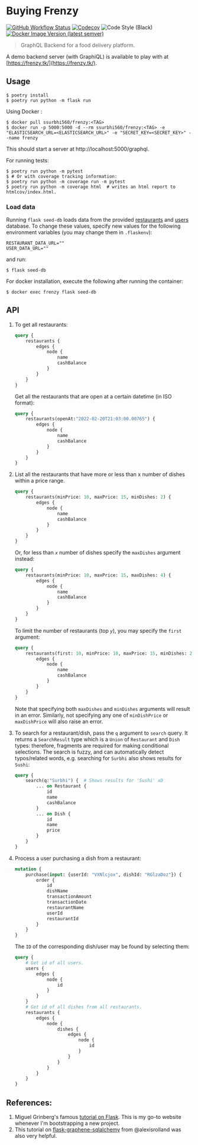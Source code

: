 # Buying Frenzy

[![GitHub Workflow Status](https://img.shields.io/github/workflow/status/ssurbhi560/buying-frenzy/Buying%20Frenzy%20CI?logo=github&style=for-the-badge)](https://github.com/ssurbhi560/buying-frenzy/actions/workflows/CI.yml)
[![Codecov](https://img.shields.io/codecov/c/github/ssurbhi560/buying-frenzy?logo=codecov&style=for-the-badge&token=7XI27PTPR1)](https://codecov.io/gh/ssurbhi560/buying-frenzy)
![Code Style (Black)](https://img.shields.io/badge/code%20style-black-000000.svg?style=for-the-badge)
[![Docker Image Version (latest semver)](https://img.shields.io/docker/v/ssurbhi560/frenzy?logo=docker&sort=semver&style=for-the-badge)](https://hub.docker.com/r/ssurbhi560/frenzy)

> GraphQL Backend for a food delivery platform.

A demo backend server (with GraphiQL) is available to play with at [https://frenzy.tk/](https://frenzy.tk/).

## Usage
```shell
$ poetry install
$ poetry run python -m flask run
```

Using Docker :

```shell
$ docker pull ssurbhi560/frenzy:<TAG>
$ docker run -p 5000:5000 -d --rm ssurbhi560/frenzy:<TAG> -e "ELASTICSEARCH_URL=<ELASTICSEARCH_URL>" -e "SECRET_KEY=<SECRET_KEY>" --name frenzy
```

This should start a server at http://localhost:5000/graphql.

For running tests:

```shell
$ poetry run python -m pytest
$ # Or with coverage tracking information:
$ poetry run python -m coverage run -m pytest
$ poetry run python -m coverage html  # writes an html report to htmlcov/index.html.
```

### Load data

Running `flask seed-db` loads data from the provided [restaurants](https://gist.githubusercontent.com/seahyc/b9ebbe264f8633a1bf167cc6a90d4b57/raw/021d2e0d2c56217bad524119d1c31419b2938505/restaurant_with_menu.json) and [users](https://gist.githubusercontent.com/seahyc/de33162db680c3d595e955752178d57d/raw/785007bc91c543f847b87d705499e86e16961379/users_with_purchase_history.json) database. To change these values, specify new values for the following environment variables (you may change them in `.flaskenv`):

```
RESTAURANT_DATA_URL=""
USER_DATA_URL=""
```

and run: 

```shell
$ flask seed-db
```

For docker installation, execute the following after running the container:
```shell
$ docker exec frenzy flask seed-db
```

## API 

1. To get all restaurants:
    ```graphql
    query {
        restaurants {
            edges {
                node {
                    name
                    cashBalance
                }
            }
        }
    }
    ```
    Get all the restaurants that are open at a certain datetime (in ISO format):
    ```graphql
    query {
        restaurants(openAt:"2022-02-20T21:03:00.00765") {
            edges {
                node {
                    name
                    cashBalance
                }
            }
        }
    }
    ```
1. List all the restaurants that have more or less than x number of dishes within a price range.

    ```graphql
    query {
        restaurants(minPrice: 10, maxPrice: 15, minDishes: 2) {
            edges {
                node {
                    name
                    cashBalance
                }
            }
        }
    }
    ```
    Or, for less than _`x`_ number of dishes specify the `maxDishes` argument instead:
    ```graphql
    query {
        restaurants(minPrice: 10, maxPrice: 15, maxDishes: 4) {
            edges {
                node {
                    name
                    cashBalance
                }
            }
        }
    }
    ```
    To limit the number of restaurants (top _`y`_), you may specify the `first` argument:
    ```graphql
    query {
        restaurants(first: 10, minPrice: 10, maxPrice: 15, minDishes: 2) {
            edges {
                node {
                    name
                    cashBalance
                }
            }
        }
    }
    ```
    Note that specifying both `maxDishes` and `minDishes` arguments will result in an error. Similarly, not specifying any one of `minDishPrice` or `maxDishPrice` will also raise an error.
1. To search for a restaurant/dish, pass the `q` argument to `search` query. It returns a `SearchResult` type which is a `Union` of `Restaurant` and `Dish` types: therefore, fragments are required for making conditional selections. The search is fuzzy, and can automatically detect typos/related words, e.g. searching for `Surbhi` also shows results for `Sushi`:
    ```graphql
    query {
        search(q:"Surbhi") {  # Shows results for 'Sushi' xD
            ... on Restaurant {
                id
                name
                cashBalance
            }
            ... on Dish {
                id
                name
                price
            }
        }
    }
    ```
1. Process a user purchasing a dish from a restaurant:
    ```graphql
    mutation {
        purchase(input: {userId: "VXNlcjox", dishId: "RGlzaDoz"}) {
            order {
                id
                dishName
                transactionAmount
                transactionDate
                restaurantName
                userId
                restaurantId
            }
        }
    }
    ```
    The `ID` of the corresponding dish/user may be found by selecting them:
    ```graphql
    query {
        # Get id of all users.
        users {
            edges {
                node {
                    id
                }
            }
        }
        # Get id of all dishes from all restaurants.
        restaurants {
            edges {
                node {
                    dishes {
                        edges {
                            node {
                                id
                            }
                        }
                    }
                }
            }
        }
    }
    ```

## References:

1. Miguel Grinberg's famous [tutorial on Flask](https://blog.miguelgrinberg.com/post/the-flask-mega-tutorial-part-i-hello-world). This is my go-to website whenever I'm bootstrapping a new project.
1. This tutorial on [flask-graphene-sqlalchemy](https://github.com/alexisrolland/flask-graphene-sqlalchemy/wiki/Flask-Graphene-SQLAlchemy-Tutorial#mutations-examples) from @alexisrolland was also very helpful.
